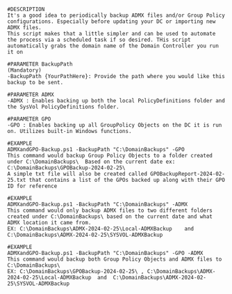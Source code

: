 
	#DESCRIPTION
	It's a good idea to periodically backup ADMX files and/or Group Policy configurations. Especially before updating your DC or importing new ADMX files. 
	This script makes that a little simpler and can be used to automate the process via a scheduled task if so desired. THis script automatically grabs the domain name of the Domain Controller you run it on

	#PARAMETER BackupPath 
	(Mandatory)
	-BackupPath {YourPathHere}: Provide the path where you would like this backup to be sent. 
    
	#PARAMETER ADMX
	-ADMX : Enables backing up both the local PolicyDefinitions folder and the SysVol PolicyDefinitions folder. 

	#PARAMETER GPO
	-GPO : Enables backing up all GroupPolicy Objects on the DC it is run on. Utilizes built-in Windows functions. 

	#EXAMPLE
	ADMXandGPO-Backup.ps1 -BackupPath "C:\DomainBackups" -GPO
	This command would backup Group Policy Objects to a folder created under C:\DomainBackups\  Based on the current date ex: C:\DomainBackups\GPOBackup-2024-02-25\
	A simple txt file will also be created called GPOBackupReport-2024-02-25.txt that contains a list of the GPOs backed up along with their GPO ID for reference

	#EXAMPLE
	ADMXandGPO-Backup.ps1 -BackupPath "C:\DomainBackups" -ADMX
	This command would only backup ADMX files to two different folders created under C:\DomainBackups\ based on the current date and what ADMX location it came from.
	EX: C:\DomainBackups\ADMX-2024-02-25\Local-ADMXBackup    and	  C:\DomainBackups\ADMX-2024-02-25\SYSVOL-ADMXBackup

	#EXAMPLE
	ADMXandGPO-Backup.ps1 -BackupPath "C:\DomainBackups" -GPO -ADMX
	This command would backup both Group Policy Objects and ADMX files to C:\DomainBackups\ 
	EX: C:\DomainBackups\GPOBackup-2024-02-25\ , C:\DomainBackups\ADMX-2024-02-25\Local-ADMXBackup  and  C:\DomainBackups\ADMX-2024-02-25\SYSVOL-ADMXBackup
